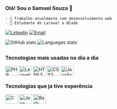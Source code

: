 ### Olá! Sou o Samuel Souza 👋

    - 🔭 Trabalho atualmente com desenvolvimento web
    - 🌱 Estudante de Laravel e Blade


[![Linkedin](https://img.shields.io/badge/LinkedIn-0077B5?style=for-the-badge&logo=linkedin&logoColor=white
)](https://www.linkedin.com/in/samuel-souza-carvalho-5a59451a7/)
[![Email](https://img.shields.io/badge/Gmail-D14836?style=for-the-badge&logo=gmail&logoColor=white)](negocios.safr@gmail.com)

![GitHub stats](https://github-readme-stats.vercel.app/api?username=SamuelScar&show_icons=true&theme=dark&include_all_commits=true&count_private=true)
![Langueges stats](https://github-readme-stats.vercel.app/api/top-langs/?username=SamuelScar&layout=compact&langs_count=16&theme=dark)
 
##
### Tecnologias mais usadas no dia a dia

<div>
    <img align="center" alt="PHP" title="PHP" height="30" width="40" src="https://cdn.jsdelivr.net/gh/devicons/devicon/icons/php/php-plain.svg" />
    <img align="center" alt="Laravel" title="Laravel" height="30" width="40" src="https://cdn.jsdelivr.net/gh/devicons/devicon/icons/laravel/laravel-plain.svg" />
    <img align="center" alt="HTML5" title="HTML5" height="30" width="40" src="https://cdn.jsdelivr.net/gh/devicons/devicon/icons/html5/html5-plain.svg" />
    <img align="center" alt="CSS3" title="CSS3" height="30" width="40" src="https://cdn.jsdelivr.net/gh/devicons/devicon/icons/css3/css3-plain.svg" />
    <img align="center" alt="JavaScript" title="JavaScript" height="30" width="40" src="https://cdn.jsdelivr.net/gh/devicons/devicon/icons/javascript/javascript-plain.svg" />
</div>

### Tecnologias que ja tive experência

  <img align="center" alt="C" title="C" height="30" width="40" src="https://cdn.jsdelivr.net/gh/devicons/devicon/icons/c/c-line.svg" />
  <img align="center" alt="Java" title="Java" height="30" width="40" src="https://cdn.jsdelivr.net/gh/devicons/devicon/icons/java/java-plain.svg" />
  <img align="center" alt="Bash" title="Bash" height="30" width="40" src="https://cdn.jsdelivr.net/gh/devicons/devicon/icons/bash/bash-plain.svg" />  
  
</div>